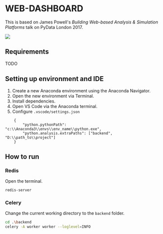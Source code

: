# WEB-DASHBOARD

This is based on James Powell's *Building Web-based Analysis & Simulation Platforms* talk on PyData London 2017.

[![](http://img.youtube.com/vi/eEXKIp8h0T0/0.jpg)](https://www.youtube.com/watch?v=eEXKIp8h0T0 "James Powell: Building Web-based Analysis & Simulation Platforms | PyData London 2017")

## Requirements

TODO

## Setting up environment and IDE

1. Create a new Anaconda environment using the Anaconda Navigator.
2. Open the new environment via Terminal.
3. Install dependencies.
4. Open VS Code via the Anaconda terminal.
5. Configure `.vscode/settings.json`

```
    {
        "python.pythonPath": "c:\\Anaconda3\\envs\\env_name\\python.exe",
        "python.analysis.extraPaths": ["backend", "D:\\path_to\\project"]
    }
```

## How to run

### Redis

Open the terminal.

```bash
redis-server
```

### Celery

Change the current working directory to the `backend` folder.

```bash
cd .\backend
celery -A worker worker --loglevel=INFO
```